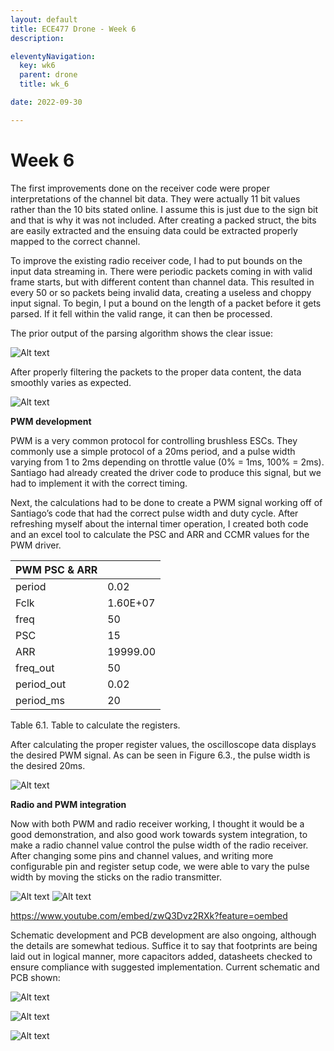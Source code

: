 ```yaml
---
layout: default
title: ECE477 Drone - Week 6
description:

eleventyNavigation:
  key: wk6
  parent: drone
  title: wk_6

date: 2022-09-30

---
```


# Week 6

The first improvements done on the receiver code were proper interpretations of the channel bit data. They were actually 11 bit values rather than the 10 bits stated online. I assume this is just due to the sign bit and that is why it was not included. After creating a packed struct, the bits are easily extracted and the ensuing data could be extracted properly mapped to the correct channel.

To improve the existing radio receiver code, I had to put bounds on the input data streaming in. There were periodic packets coming in with valid frame starts, but with different content than channel data. This resulted in every 50 or so packets being invalid data, creating a useless and choppy input signal. To begin, I put a bound on the length of a packet before it gets parsed. If it fell within the valid range, it can then be processed.

The prior output of the parsing algorithm shows the clear issue:

![Alt text](image.png "Fig. 6.1. Original throttle channel data showing periodic data corruption")

After properly filtering the packets to the proper data content, the data smoothly varies as expected.

![Alt text](image-1.png "Fig. 6.2. Correct output of all 8 channels after parsing improved.")

**PWM development**

PWM is a very common protocol for controlling brushless ESCs. They commonly use a simple protocol of a 20ms period, and a pulse width varying from 1 to 2ms depending on throttle value (0% = 1ms, 100% = 2ms). Santiago had already created the driver code to produce this signal, but we had to implement it with the correct timing.

Next, the calculations had to be done to create a PWM signal working off of Santiago’s code that had the correct pulse width and duty cycle. After refreshing myself about the internal timer operation, I created both code and an excel tool to calculate the PSC and ARR and CCMR values for the PWM driver.

<div class="d-flex justify-content-center">

| PWM PSC & ARR |          |
| ------------- | -------- |
| period        | 0.02     |
| Fclk          | 1.60E+07 |
| freq          | 50       |
| PSC           | 15       |
| ARR           | 19999.00 |
| freq_out      | 50       |
| period_out    | 0.02     |
| period_ms     | 20       |

</div>
<div class="d-flex justify-content-center">
Table 6.1. Table to calculate the registers.
</div>

After calculating the proper register values, the oscilloscope data displays the desired PWM signal. As can be seen in Figure 6.3., the pulse width is the desired 20ms.

![Alt text](image-2.png "Figure 6.3. PWM pulse measured on oscilloscope.")

**Radio and PWM integration**

Now with both PWM and radio receiver working, I thought it would be a good demonstration, and also good work towards system integration, to make a radio channel value control the pulse width of the radio receiver. After changing some pins and channel values, and writing more configurable pin and register setup code, we were able to vary the pulse width by moving the sticks on the radio transmitter.

![Alt text](image-3.png " ")
![Alt text](image-4.png "Fig. 6.4. Pulse width actively varied by radio receiver stick input.")

https://www.youtube.com/embed/zwQ3Dvz2RXk?feature=oembed

Schematic development and PCB development are also ongoing, although the details are somewhat tedious. Suffice it to say that footprints are being laid out in logical manner, more capacitors added, datasheets checked to ensure compliance with suggested implementation. Current schematic and PCB shown:

![Alt text](image-5.png "Fig. 6.5. Current (in progress) schematic.")

![Alt text](image-6.png " ")

![Alt text](image-7.png "Fig. 6.6. PCB (currently), still getting the footprints in the right spots.")